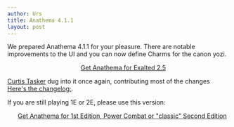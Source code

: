 ```yaml
---
author: Urs
title: Anathema 4.1.1
layout: post
---
```


We prepared Anathema 4.1.1 for your pleasure.
There are notable improvements to the UI and you can now define Charms for the canon yozi.
<ul><center><a href="http://sourceforge.net/project/platformdownload.php?group_id=122320">Get Anathema for Exalted 2.5</a></center></ul>

[Curtis Tasker](http://github.com/curttasker) dug into it once again, contributing most of the changes
[Here's the changelog:](https://github.com/anathema/anathema/blob/310dd25036517c69da90949c9f64a1e5e8c2d13f/Development_Documentation/Distribution/English/versions.md). 

If you are still playing 1E or 2E, please use this version:
<ul><a href="http://sourceforge.net/projects/anathema/files/Anathema%203.1.2/">Get Anathema for 1st Edition, Power Combat or "classic" Second Edition</a></ul>
